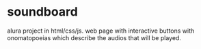 # soundboard
alura project in html/css/js.
web page with interactive buttons with onomatopoeias which describe the audios that will be played.
